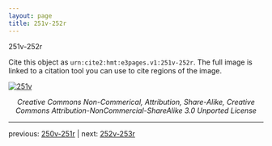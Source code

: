 ```yaml
---
layout: page
title: 251v-252r
---
```


251v-252r

Cite this object as `urn:cite2:hmt:e3pages.v1:251v-252r`.  The full image is linked to a citation tool you can use to cite regions of the image.

[![251v](http://www.homermultitext.org/iipsrv?IIIF=/project/homer/pyramidal/deepzoom/hmt/e3bifolio/v1/null.tif/full/800,/0/default.jpg)](http://www.homermultitext.org/ict2/?urn=urn:cite2:hmt:e3bifolio.v1:null) 

<p style="text-align: center; font-style: italic;">Creative Commons Non-Commerical, Attribution, Share-Alike, Creative Commons Attribution-NonCommercial-ShareAlike 3.0 Unported License</p>

---

previous: [250v-251r](../250v-251r/) | next: [252v-253r](../252v-253r/)